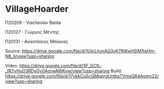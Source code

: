# VillageHoarder
 
Π20209 - Viacheslav Baida

Π20127 - Γιώργος Μέντης

Π20131 - Αναστάσιος Μπάικας


Source: https://drive.google.com/file/d/1UjjrLhynAQ3vK7RtKwHDM1tsHm-N8_Ii/view?usp=sharing

Video: https://drive.google.com/file/d/1lF_GCfL-_fR7vHuO3RDyGy0AorwAWKvw/view?usp=sharing
Build: https://drive.google.com/file/d/17ykkCuScQMpprgUntbsTVmxQ64Aomy22/view?usp=sharing
